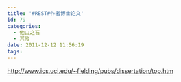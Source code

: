 ```yaml
---
title: '#REST#作者博士论文'
id: 79
categories:
  - 他山之石
  - 其他
date: 2011-12-12 11:56:19
tags:
---
```


http://www.ics.uci.edu/~fielding/pubs/dissertation/top.htm